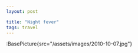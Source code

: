 ```yaml
---
layout: post

title: "Night fever"
tags: travel
---
```


:BasePicture{src="/assets/images/2010-10-07.jpg"}

<!--more-->
